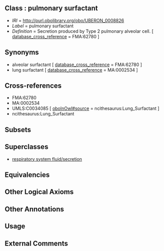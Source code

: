 
## Class : pulmonary surfactant

 * *IRI* = http://purl.obolibrary.org/obo/UBERON_0008826
 * *Label* = pulmonary surfactant
 * *Definition* = Secretion produced by Type 2 pulmonary alveolar cell. [ [database_cross_reference](../../ef/oboInOwl#hasDbXref.md) = FMA:62780 ]

## Synonyms

 * alveolar surfactant [ [database_cross_reference](../../ef/oboInOwl#hasDbXref.md) = FMA:62780 ]
 * lung surfactant [ [database_cross_reference](../../ef/oboInOwl#hasDbXref.md) = MA:0002534 ]

## Cross-references

 * FMA:62780
 * MA:0002534
 * UMLS:C0034085 [ [oboInOwl#source](../../ce/oboInOwl#source.md) = ncithesaurus:Lung_Surfactant ]
 * ncithesaurus:Lung_Surfactant

## Subsets


## Superclasses

 * [respiratory system fluid/secretion](../../UBERON/38/UBERON_0006538.md)

## Equivalencies


## Other Logical Axioms


## Other Annotations


## Usage


## External Comments

